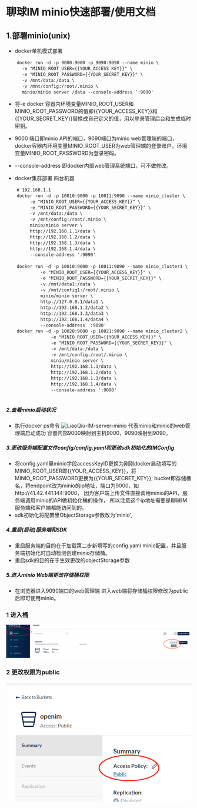 # 聊球IM minio快速部署/使用文档


## 1.部署minio(unix)
- docker单机模式部署
```
    docker run -d -p 9000:9000 -p 9090:9090 --name minio \
      -e "MINIO_ROOT_USER={{YOUR_ACCESS_KEY}}" \
      -e "MINIO_ROOT_PASSWORD={{YOUR_SECRET_KEY}}" \
      -v /mnt/data:/data \
      -v /mnt/config:/root/.minio \
      minio/minio server /data --console-address ':9090'
```
- 将-e docker 容器内环境变量MINIO_ROOT_USER和MINIO_ROOT_PASSWORD的值即{{YOUR_ACCESS_KEY}}和{{YOUR_SECRET_KEY}}替换成自己定义的值，用以登录管理后台和生成临时密钥。
- 9000 端口即minio API的端口，9090端口为minio web管理端的端口，docker容器内环境变量MINIO_ROOT_USER为web管理端的登录账户，环境变量MINIO_ROOT_PASSWORD为登录密码。
- --console-address 即docker内部web管理系统端口，可不做修改。

- docker集群部署
四台机器
``` 
    # 192.168.1.1
    docker run -d -p 10010:9000 -p 10011:9090 --name minio_cluster \
         -e "MINIO_ROOT_USER={{YOUR_ACCESS_KEY}}" \
         -e "MINIO_ROOT_PASSWORD={{YOUR_SECRET_KEY}}" \
         -v /mnt/data:/data \
         -v /mnt/config:/root/.minio \
         minio/minio server \
         http://192.168.1.1/data \
         http://192.168.1.2/data \
         http://192.168.1.3/data \
         http://192.168.1.4/data \
         --console-address ':9090'
    
    docker run -d -p 10010:9000 -p 10011:9090 --name minio_cluster1 \
             -e "MINIO_ROOT_USER={{YOUR_ACCESS_KEY}}" \
             -e "MINIO_ROOT_PASSWORD={{YOUR_SECRET_KEY}}" \
             -v /mnt/data1:/data \
             -v /mnt/config1:/root/.minio \
             minio/minio server \
             http://127.0.0.1/data1 \
             http://192.168.1.2/data2 \
             http://192.168.1.3/data3 \
             http://192.168.1.4/data4 \
             --console-address ':9090'
    docker run -d -p 10020:9000 -p 10021:9090 --name minio_cluster2 \
                 -e "MINIO_ROOT_USER={{YOUR_ACCESS_KEY}}" \
                 -e "MINIO_ROOT_PASSWORD={{YOUR_SECRET_KEY}}" \
                 -v /mnt/data:/data \
                 -v /mnt/config:/root/.minio \
                 minio/minio server \
                 http://192.168.1.1/data \
                 http://192.168.1.2/data \
                 http://192.168.1.3/data \
                 http://192.168.1.4/data \
                 --console-address ':9090'
    
```

##### 2.查看minio启动状况
- 执行docker ps命令
  ![LiaoQiu-IM-server-minio](../images/minio_docker.png)
  代表minio和minio的web管理端启动成功 容器内部9000映射到主机9000，9090映射到9090。

##### 3.更改服务端配置文件config/config.yaml和更改sdk初始化的IMConfig
- 将config.yaml里minio字段accessKeyID更换为刚刚docker启动填写的MINIO_ROOT_USER即{{YOUR_ACCESS_KEY}}，将MINIO_ROOT_PASSWORD更换为{{YOUR_SECRET_KEY}},
  bucket即存储桶名，将endpoint改为minio的ip地址，端口为9000，如http://41.42.441.144:9000，
  因为客户端上传文件直接调用minio的API，服务端调用minio的API做初始化桶的操作， 所以注意这个ip地址需要是聊球IM服务端和客户端都能访问到的。
- sdk初始化将配置里ObjectStorage参数改为'minio',

##### 4.重启(启动)服务端和SDK
- 重启服务端的目的在于加载第二步新填写的config.yaml minio配置，并且服务端初始化时自动检测创建minio存储桶。
- 重启sdk的目的在于生效更改的objectStorage参数


##### 5.进入minio Web端更改存储桶权限
- 在浏览器进入9090端口的web管理端 进入web端将存储桶权限修改为public后即可使用minio。
### 1 进入桶
![LiaoQiu-IM-server-minio](../../images/minio_1.png)
### 2 更改权限为public
![LiaoQiu-IM-server-minio](../../images/minio_2.png)